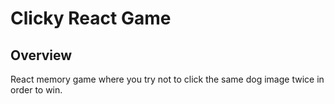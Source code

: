 # Clicky React Game

## Overview

React memory game where you try not to click the same dog image twice in order to win.
